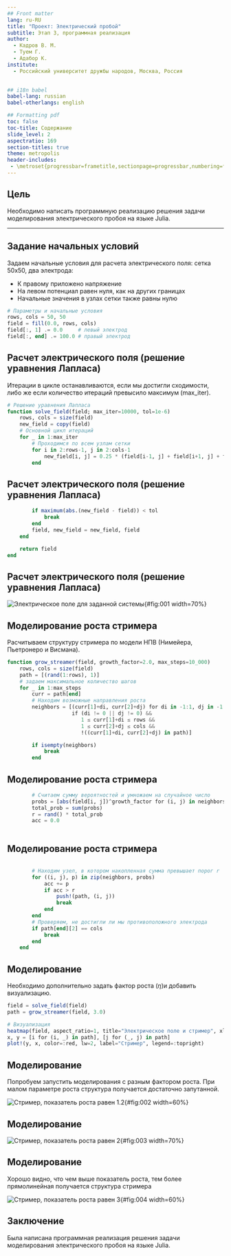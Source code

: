 ```yaml
---
## Front matter
lang: ru-RU
title: "Проект: Электрический пробой"
subtitle: Этап 3, программная реализация
author:
  - Кадров В. М.
  - Tуем Г.
  - Адабор К.
institute:
  - Российский университет дружбы народов, Москва, Россия
  

## i18n babel
babel-lang: russian
babel-otherlangs: english

## Formatting pdf
toc: false
toc-title: Содержание
slide_level: 2
aspectratio: 169
section-titles: true
theme: metropolis
header-includes:
 - \metroset{progressbar=frametitle,sectionpage=progressbar,numbering=fraction}
---
```


## Цель

Необходимо написать программную реализацию решения задачи моделирования электрического пробоя на языке Julia.

---

## Задание начальных условий
 
Задаем начальные условия для расчета электрического поля: сетка 50x50, два электрода:

* К правому приложено напряжение
* На левом потенциал равен нуля, как на других границах
* Начальные значения в узлах сетки также равны нулю

```julia
# Параметры и начальные условия
rows, cols = 50, 50
field = fill(0.0, rows, cols)
field[:, 1] .= 0.0     # левый электрод
field[:, end] .= 100.0 # правый электрод
```

## Расчет электрического поля (решение уравнения Лапласа)
Итерации в цикле останавливаются, если мы достигли сходимости, либо же если количество итераций превысило максимум (max_iter).
```julia
# Решение уравнения Лапласа
function solve_field(field; max_iter=10000, tol=1e-6)
    rows, cols = size(field)
    new_field = copy(field)
    # Основной цикл итераций
    for _ in 1:max_iter
        # Проходимся по всем узлам сетки
        for i in 2:rows-1, j in 2:cols-1
            new_field[i, j] = 0.25 * (field[i-1, j] + field[i+1, j] + field[i, j-1] + field[i, j+1])
        end
```

## Расчет электрического поля (решение уравнения Лапласа)

```julia
        if maximum(abs.(new_field - field)) < tol
            break
        end
        field, new_field = new_field, field
    end

    return field
end
```

## Расчет электрического поля (решение уравнения Лапласа)

![Электрическое поле для заданной системы](image/1.png){#fig:001 width=70%}

## Моделирование роста стримера

Расчитываем структуру стримера по модели НПВ (Нимейера, Пьетронеро и Висмана).

```julia
function grow_streamer(field, growth_factor=2.0, max_steps=10_000)
    rows, cols = size(field)
    path = [(rand(1:rows), 1)]
    # задаем максимальное количество шагов
    for _ in 1:max_steps
        curr = path[end]
        # Находим возможные направления роста
        neighbors = [(curr[1]+di, curr[2]+dj) for di in -1:1, dj in -1:1
                     if (di != 0 || dj != 0) &&
                        1 ≤ curr[1]+di ≤ rows &&
                        1 ≤ curr[2]+dj ≤ cols &&
                        !((curr[1]+di, curr[2]+dj) in path)]

        if isempty(neighbors)
            break
        end
```
## Моделирование роста стримера
```julia
        # Считаем сумму вероятностей и умножаем на случайное число 
        probs = [abs(field[i, j])^growth_factor for (i, j) in neighbors]
        total_prob = sum(probs)
        r = rand() * total_prob
        acc = 0.0
       
```

## Моделирование роста стримера
```julia       
        
        # Находим узел, в котором накопленная сумма превышает порог r
        for ((i, j), p) in zip(neighbors, probs)
            acc += p
            if acc > r
                push!(path, (i, j))
                break
            end
        end
        # Проверяем, не достигли ли мы противоположного электрода
        if path[end][2] == cols
            break
        end
    end
```

## Моделирование

Необходимо дополнительно задать фактор роста ($\eta$)и добавить визуализацию.

```julia
field = solve_field(field)
path = grow_streamer(field, 3.0)

# Визуализация
heatmap(field, aspect_ratio=1, title="Электрическое поле и стример", xlabel="x", ylabel="y", color=:viridis)
x, y = [i for (i, _) in path], [j for (_, j) in path]
plot!(y, x, color=:red, lw=2, label="Стример", legend=:topright)
```
## Моделирование
Попробуем запустить моделирования с разным фактором роста. При малом параметре роста структура получается достаточно запутанной.

![Стример, показатель роста равен 1.2](image/2.png){#fig:002 width=60%}

## Моделирование
![Стример, показатель роста равен 2](image/3.png){#fig:003 width=70%}

## Моделирование
Хорошо видно, что чем выше показатель роста, тем более прямолинейная получается структура стримера

![Стример, показатель роста равен 3](image/4.png){#fig:004 width=60%}

## Заключение

Была написана программная реализация решения задачи моделирования электрического пробоя на языке Julia.
